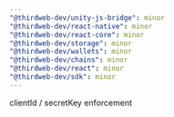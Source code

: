 ```yaml
---
"@thirdweb-dev/unity-js-bridge": minor
"@thirdweb-dev/react-native": minor
"@thirdweb-dev/react-core": minor
"@thirdweb-dev/storage": minor
"@thirdweb-dev/wallets": minor
"@thirdweb-dev/chains": minor
"@thirdweb-dev/react": minor
"@thirdweb-dev/sdk": minor
---
```


clientId / secretKey enforcement
